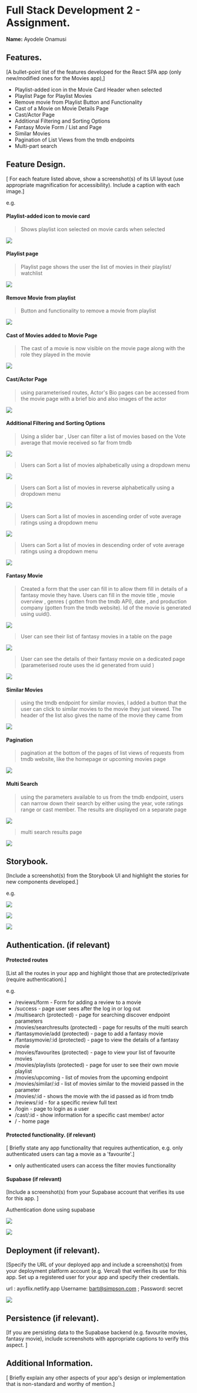 
# Full Stack Development 2 - Assignment.

__Name:__ Ayodele Onamusi

## Features.

[A bullet-point list of the features developed for the React SPA app (only new/modified ones for the Movies app),]

+ Playlist-added icon in the Movie Card Header when selected
+ Playlist Page for Playlist Movies
+ Remove movie from Playlist Button and Functionality
+ Cast of a Movie on Movie Details Page
+ Cast/Actor Page
+ Additional Filtering and Sorting Options
+ Fantasy Movie Form / List and Page
+ Similar Movies
+ Pagination of List Views from the tmdb endpoints
+ Multi-part search

## Feature Design.

[ For each feature listed above, show a screenshot(s) of its UI layout (use appropriate magnification for accessibility). Include a caption with each image.]

e.g. 
#### Playlist-added icon to movie card

> Shows playlist icon selected on movie cards when selected

![][myimage1]

#### Playlist page 

> Playlist page shows the user the list of movies in their playlist/ watchlist 

![][myimage2]

#### Remove Movie from playlist

> Button and functionality to remove a movie from playlist

![][myimage3]

#### Cast of Movies added to Movie Page

> The cast of a movie is now visible on the movie page along with the role they played in the movie

![][myimage4]

#### Cast/Actor Page

> using parameterised routes, Actor's Bio pages can be accessed from the movie page with a brief bio and also images of the actor 

![][myimage5]

#### Additional Filtering and Sorting Options 

> Using a slider bar , User can filter a list of movies based on the Vote average that movie received so far from tmdb

![][myimage6]

> Users can Sort a list of movies alphabetically using a dropdown menu

![][myimage7]

> Users can Sort a list of movies in reverse alphabetically using a dropdown menu

![][myimage8]

> Users can Sort a list of movies in ascending order of vote average ratings using a dropdown menu

![][myimage9]

> Users can Sort a list of movies in descending order of vote average ratings using a dropdown menu

![][myimage10]

#### Fantasy Movie 

> Created a form that the user can fill in to allow them fill in details of a fantasy movie they have. Users can fill in the movie title , movie overview , genres ( gotten from the tmdb API), date , and production company (gotten from the tmdb website). Id of the movie is generated using uuid().

![][myimage11]

> User can see their list of fantasy movies in a table on the page 

![][myimage12]

> User can see the details of their fantasy movie on a dedicated page (parameterised route uses the id generated from uuid )

![][myimage13]

#### Similar Movies 

> using the tmdb endpoint for similar movies, I added a button that the user can click to similar movies to the movie they just viewed. The header of the list also gives the name of the movie they came from 

![][myimage14]

#### Pagination

> pagination at the bottom of the pages of list views of requests from tmdb website, like the homepage or upcoming movies page

![][myimage15]

#### Multi Search

> using the parameters available to us from the tmdb endpoint, users can narrow down their search by either using the year, vote ratings range or cast member. The results are displayed on a separate page 

![][myimage16]

> multi search results page 

![][myimage17]



## Storybook.

[Include a screenshot(s) from the Storybook UI and highlight the stories for new components developed.]

e.g.

![][myimage18]

![][myimage19]

![][myimage20]

## Authentication. (if relevant)

#### Protected routes 

[List all the routes in your app and highlight those that are protected/private (require authentication).]

e.g.

+ /reviews/form - Form for adding a review to a movie
+ /success - page user sees after the log in or log out
+ /multisearch (protected) - page for searching discover endpoint parameters 
+ /movies/searchresults (protected) - page for results of the multi search 
+ /fantasymovie/add (protected) - page to add a fantasy movie
+ /fantasymovie/:id (protected) - page to view the details of a fantasy movie
+ /movies/favourites (protected) - page to view your list of favourite movies 
+ /movies/playlists (protected) - page for user to see their own movie playlist
+ /movies/upcoming - list of movies from the upcoming endpoint
+ /movies/similar/:id - list of movies similar to the movieid passed in the parameter
+ /movies/:id - shows the movie with the id passed as id from tmdb
+ /reviews/:id - for a specific review full text
+ /login - page to login as a user 
+ /cast/:id - show information for a specific cast member/ actor
+ / - home page



#### Protected functionality. (if relevant)

[ Briefly state any app functionality that requires authentication, e.g. only authenticated users can tag a movie as a 'favourite'.]

- only authenticated users can access the filter movies functionality

#### Supabase (if relevant)

[Include a screenshot(s) from your Supabase account that verifies its use for this app. ]

Authentication done using supabase

![][myimage21]

![][myimage22]




## Deployment (if relevant).

[Specify the URL of your deployed app and include a screenshot(s) from your deployment platform account (e.g. Vercal) that verifies its use for this app. Set up a registered user for your app and specify their credentials.



url : ayoflix.netlify.app
Username: bart@simpson.com ; Password: secret

![][myimage23]


## Persistence (if relevant).

[If you are persisting data to the Supabase backend (e.g. favourite movies, fantasy movie), include screenshots with appropriate captions to verify this aspect. ]

## Additional Information.

[ Briefly explain any other aspects of your app's design or implementation that is non-standard and worthy of mention.]




[myimage1]: ./images/myimage1.png
[myimage2]: ./images/myimage2.png
[myimage3]: ./images/myimage3.png
[myimage4]: ./images/myimage4.png
[myimage5]: ./images/myimage5.png
[myimage6]: ./images/myimage6.png
[myimage7]: ./images/myimage7.png
[myimage8]: ./images/myimage8.png
[myimage9]: ./images/myimage9.png
[myimage10]: ./images/myimage10.png
[myimage11]: ./images/myimage11.png
[myimage12]: ./images/myimage12.png
[myimage13]: ./images/myimage13.png
[myimage14]: ./images/myimage14.png
[myimage15]: ./images/myimage15.png
[myimage16]: ./images/myimage16.png
[myimage17]: ./images/myimage17.png
[myimage18]: ./images/myimage18.png
[myimage19]: ./images/myimage19.png
[myimage20]: ./images/myimage20.png
[myimage21]: ./images/myimage21.png
[myimage22]: ./images/myimage22.png
[myimage23]: ./images/myimage23.png
